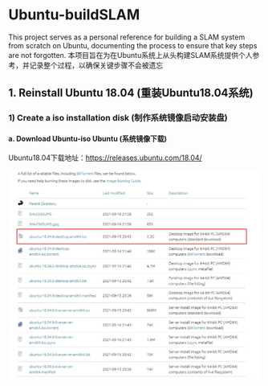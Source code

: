 # Ubuntu-buildSLAM
This project serves as a personal reference for building a SLAM system from scratch on Ubuntu, documenting the process to ensure that key steps are not forgotten.
本项目旨在为在Ubuntu系统上从头构建SLAM系统提供个人参考，并记录整个过程，以确保关键步骤不会被遗忘
## 1. Reinstall Ubuntu 18.04 (重装Ubuntu18.04系统)
### 1)  Create a iso installation disk (制作系统镜像启动安装盘)
#### a. Download Ubuntu-iso Ubuntu (系统镜像下载)

Ubuntu18.04下载地址：https://releases.ubuntu.com/18.04/

![Ubuntu18.04](/Screenshot/Ubuntu18.04iso.png)
